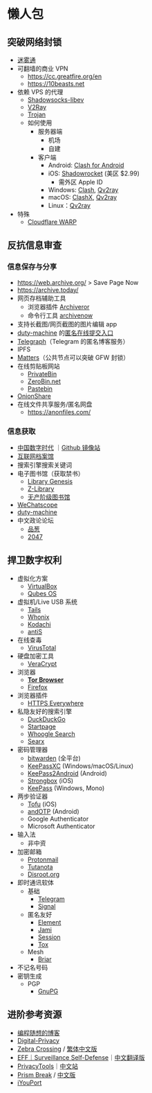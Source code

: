 

# 懒人包



## 突破网络封锁

- [迷雾通](https://geph.io)
- 可翻墙的商业 VPN
  - https://cc.greatfire.org/en
  - https://10beasts.net
- 依赖 VPS 的代理
  - [Shadowsocks-libev](https://github.com/shadowsocks/shadowsocks-libev)
  - [V2Ray](https://www.v2fly.org)
  - [Trojan](https://github.com/trojan-gfw/trojan) 
  - 如何使用
    - 服务器端
      - 机场
      - 自建
    - 客户端
      - Android: [Clash for Android](https://github.com/Kr328/ClashForAndroid)  
      - iOS: [Shadowrocket](https://apps.apple.com/us/app/shadowrocket/id932747118) (美区 $2.99)  
        - 需外区 Apple ID
      - Windows: [Clash](https://github.com/Dreamacro/clash), [Qv2ray](https://github.com/Qv2ray/Qv2ray)  
      - macOS: [ClashX](https://github.com/yichengchen/clashX), [Qv2ray](https://github.com/Qv2ray/Qv2ray)  
      - Linux：[Qv2ray](https://github.com/Qv2ray/Qv2ray)
- 特殊
  - [Cloudflare WARP](https://1.1.1.1) 

## 反抗信息审查

### 信息保存与分享
- https://web.archive.org/ > Save Page Now
- https://archive.today/
- 网页存档辅助工具
  - 浏览器插件 [Archiveror](https://github.com/rahiel/archiveror)
  - 命令行工具 [archivenow](https://github.com/oduwsdl/archivenow) 
- 支持长截图/网页截图的图片编辑 app
- [duty-machine](https://github.com/duty-machine/duty-machine) 的[匿名在线提交入口](https://archives.duty-machine.now.sh/)
- [Telegraph](https://telegra.ph/)（Telegram 的匿名博客服务）
- IPFS
- [Matters](https://matters.news)（公共节点可以突破 GFW 封锁）
- 在线剪贴板网站
  - [PrivateBin](https://privatebin.net/)
  - [ZeroBin.net](https://zerobin.net/)
  - [Pastebin](https://pastebin.com/)
- [OnionShare](https://onionshare.org/)
- 在线文件共享服务/匿名网盘
  - https://anonfiles.com/ 

### 信息获取
- [中国数字时代](https://chinadigitaltimes.net/chinese/) ｜[Github 镜像站](https://china-digital-times.github.io) 
- [互联网档案馆](https://web.archive.org/)
- 搜索引擎搜索关键词
- 电子图书馆（获取禁书）
  - [Library Genesis](https://libgen.rs/)
  - [Z-Library](https://b-ok.cc/)
  - [无产阶级图书馆](https://library.proletarian.me/)
- [WeChatscope](https://wechatscope.jmsc.hku.hk/)
- [duty-machine](https://github.com/duty-machine/duty-machine)
- 中文政论论坛
  - [品葱](https://pincong.rocks)
  - [2047](https://2047.one)



## 捍卫数字权利
- 虚拟化方案
  - [VirtualBox](https://www.virtualbox.org/)
  - [Qubes OS](https://www.qubes-os.org/)
- 虚拟机/Live USB 系统
  - [Tails](https://tails.boum.org/)
  - [Whonix](https://www.whonix.org/) 
  - [Kodachi](https://www.digi77.com/linux-kodachi/) 
  - [antiS](https://github.com/mdrights/LiveSlak)
- 在线查毒
  - [VirusTotal](https://www.virustotal.com/)
- 硬盘加密工具
  - [VeraCrypt](https://www.veracrypt.fr/) 
- 浏览器
  - **[Tor Browser](https://www.torproject.org/download/)**
  - [Firefox](https://www.mozilla.org/en-US/firefox/new/)
- 浏览器插件  
  - [HTTPS Everywhere](https://www.eff.org/https-everywhere) 
- 私隐友好的搜索引擎
  - [DuckDuckGo](https://duckduckgo.com/)
  - [Startpage](https://www.startpage.com/)
  - [Whoogle Search](https://whoogle.herokuapp.com/)
  - [Searx](https://searx.me/)
- 密码管理器
  - [bitwarden](https://bitwarden.com/) (全平台) 
  - [KeePassXC](https://keepassxc.org/) (Windows/macOS/Linux)
  - [KeePass2Android](https://play.google.com/store/apps/details?id=keepass2android.keepass2android) (Android)
  - [Strongbox](https://itunes.apple.com/us/app/strongbox-password-safe/id897283731) (iOS)
  - [KeePass](https://keepass.info/) (Windows, Mono)
- 两步验证器
  - [Tofu](https://tofuauth.com/) (iOS)
  - [andOTP](https://github.com/andOTP/andOTP) (Android)
  - Google Authenticator
  - Microsoft Authenticator
- 输入法
  - 非中资
- 加密邮箱
  - [Protonmail](https://mail.protonmail.com)
  - [Tutanota](https://tutanota.com/)
  - [Disroot.org](https://disroot.org/en)
- 即时通讯软体  
  - 基础
    - [Telegram](https://telegram.org/)
    - [Signal](https://signal.org/)
  - 匿名友好
    - [Element](https://element.io/)
    - [Jami](https://jami.net/)
    - [Session](https://getsession.org/)
    - [Tox](https://tox.chat/)
  - Mesh
    - [Briar](https://briarproject.org/)
- 不记名号码
- 密钥生成
  - PGP 
    - [GnuPG](https://gnupg.org/)


## 进阶参考资源

- [编程随想的博客](https://program-think.blogspot.com/)  
- [Digital-Privacy](https://github.com/ffffffff0x/Digital-Privacy) 
- [Zebra Crossing](https://github.com/narwhalacademy/zebra-crossing) / [繁体中文版](https://github.com/narwhalacademy/zebra-crossing/blob/master/README-%E7%B9%81%E9%AB%94%E4%B8%AD%E6%96%87.md)
- [EFF｜Surveillance Self-Defense](https://ssd.eff.org/en#index)｜[中文翻译版](https://ocftw.github.io/ssd.eff.org/zh_TW/index.html)
- [PrivacyTools](https://www.privacytools.io/ )｜[中文站](https://privacytools.twngo.xyz/)
- [Prism Break](https://prism-break.org/) / [中文版](https://prism-break.org/zh-TW/) 
- [iYouPort](https://www.iyouport.org/)  
